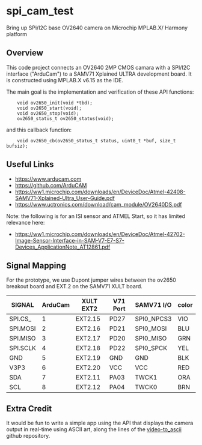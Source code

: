 # spi_cam_test
Bring up SPi/I2C base OV2640 camera on Microchip MPLAB.X/ Harmony platform

## Overview

This code project connects an OV2640 2MP CMOS camara with a SPI/I2C interface
("ArduCam") to a SAMV71 Xplained ULTRA development board.  It is constructed
using MPLAB.X v6.15 as the IDE.

The main goal is the implementation and verification of these API functions:
```
    void ov2650_init(void *tbd);
    void ov2650_start(void);
    void ov2650_stop(void);
    ov2650_status_t ov2650_status(void);
```
and this callback function:
```
    void ov2650_cb(ov2650_status_t status, uint8_t *buf, size_t bufsiz);
```

## Useful Links

* https://www.arducam.com
* https://github.com/ArduCAM
* https://ww1.microchip.com/downloads/en/DeviceDoc/Atmel-42408-SAMV71-Xplained-Ultra_User-Guide.pdf
* https://www.uctronics.com/download/cam_module/OV2640DS.pdf

Note: the following is for an ISI sensor and ATMEL Start, so it has limited
relevance here:

* https://ww1.microchip.com/downloads/en/DeviceDoc/Atmel-42702-Image-Sensor-Interface-in-SAM-V7-E7-S7-Devices_ApplicationNote_AT12861.pdf

## Signal Mapping

For the prototype, we use Dupont jumper wires between the ov2650 breakout board
and EXT.2 on the SAMV71 XULT board.

| SIGNAL     | ArduCam | XULT EXT2 | V71 Port| SAMV71 I/O | color |
| -----------| --------| --------- | ------- | ---------- | ----- |
| SPI.CS_    | 1       | EXT2.15   | PD27    | SPI0_NPCS3 | VIO   |
| SPI.MOSI   | 2       | EXT2.16   | PD21    | SPI0_MOSI  | BLU   |
| SPI.MISO   | 3       | EXT2.17   | PD20    | SPI0_MISO  | GRN   |
| SPI.SCLK   | 4       | EXT2.18   | PD22    | SPI0_SPCK  | YEL   |
| GND        | 5       | EXT2.19   | GND     | GND        | BLK   |
| V3P3       | 6       | EXT2.20   | VCC     | VCC        | RED   |
| SDA        | 7       | EXT2.11   | PA03    | TWCK1      | ORA   |
| SCL        | 8       | EXT2.12   | PA04    | TWCK0      | BRN   |

## Extra Credit

It would be fun to write a simple app using the API that displays the camera
output in real-time using ASCII art, along the lines of the
[video-to_ascii](https://github.com/joelibaceta/video-to-ascii/tree/master)
github repository.

